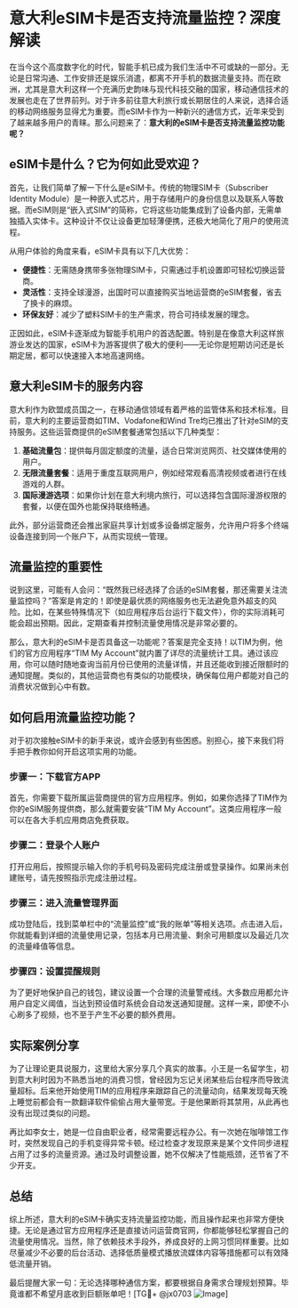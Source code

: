 # 意大利eSIM卡是否支持流量监控？深度解读

在当今这个高度数字化的时代，智能手机已成为我们生活中不可或缺的一部分。无论是日常沟通、工作安排还是娱乐消遣，都离不开手机的数据流量支持。而在欧洲，尤其是意大利这样一个充满历史韵味与现代科技交融的国家，移动通信技术的发展也走在了世界前列。对于许多前往意大利旅行或长期居住的人来说，选择合适的移动网络服务显得尤为重要。而eSIM卡作为一种新兴的通信方式，近年来受到了越来越多用户的青睐。那么问题来了：**意大利的eSIM卡是否支持流量监控功能呢？**

## eSIM卡是什么？它为何如此受欢迎？

首先，让我们简单了解一下什么是eSIM卡。传统的物理SIM卡（Subscriber Identity Module）是一种嵌入式芯片，用于存储用户的身份信息以及联系人等数据。而eSIM则是“嵌入式SIM”的简称，它将这些功能集成到了设备内部，无需单独插入实体卡。这种设计不仅让设备更加轻薄便携，还极大地简化了用户的使用流程。

从用户体验的角度来看，eSIM卡具有以下几大优势：
- **便捷性**：无需随身携带多张物理SIM卡，只需通过手机设置即可轻松切换运营商。
- **灵活性**：支持全球漫游，出国时可以直接购买当地运营商的eSIM套餐，省去了换卡的麻烦。
- **环保友好**：减少了塑料SIM卡的生产需求，符合可持续发展的理念。

正因如此，eSIM卡逐渐成为智能手机用户的首选配置。特别是在像意大利这样旅游业发达的国家，eSIM卡为游客提供了极大的便利——无论你是短期访问还是长期定居，都可以快速接入本地高速网络。

## 意大利eSIM卡的服务内容

意大利作为欧盟成员国之一，在移动通信领域有着严格的监管体系和技术标准。目前，意大利的主要运营商如TIM、Vodafone和Wind Tre均已推出了针对eSIM的支持服务。这些运营商提供的eSIM套餐通常包括以下几种类型：

1. **基础流量包**：提供每月固定额度的流量，适合日常浏览网页、社交媒体使用的用户。
2. **无限流量套餐**：适用于重度互联网用户，例如经常观看高清视频或者进行在线游戏的人群。
3. **国际漫游选项**：如果你计划在意大利境内旅行，可以选择包含国际漫游权限的套餐，以便在国外也能保持联络畅通。

此外，部分运营商还会推出家庭共享计划或多设备绑定服务，允许用户将多个终端设备连接到同一个账户下，从而实现统一管理。

## 流量监控的重要性

说到这里，可能有人会问：“既然我已经选择了合适的eSIM套餐，那还需要关注流量监控吗？”答案是肯定的！即使是最优质的网络服务也无法避免意外超支的风险。比如，在某些特殊情况下（如应用程序后台运行下载文件），你的实际消耗可能会超出预期。因此，定期查看并控制流量使用情况是非常必要的。

那么，意大利的eSIM卡是否具备这一功能呢？答案是完全支持！以TIM为例，他们的官方应用程序“TIM My Account”就内置了详尽的流量统计工具。通过该应用，你可以随时随地查询当前月份已使用的流量详情，并且还能收到接近限额时的通知提醒。类似的，其他运营商也有类似的功能模块，确保每位用户都能对自己的消费状况做到心中有数。

## 如何启用流量监控功能？

对于初次接触eSIM卡的新手来说，或许会感到有些困惑。别担心，接下来我们将手把手教你如何开启这项实用的功能。

### 步骤一：下载官方APP
首先，你需要下载所属运营商提供的官方应用程序。例如，如果你选择了TIM作为你的eSIM服务提供商，那么就需要安装“TIM My Account”。这类应用程序一般可以在各大手机应用商店免费获取。

### 步骤二：登录个人账户
打开应用后，按照提示输入你的手机号码及密码完成注册或登录操作。如果尚未创建账号，请先按照指示完成注册过程。

### 步骤三：进入流量管理界面
成功登陆后，找到菜单栏中的“流量监控”或“我的账单”等相关选项。点击进入后，你就能看到详细的流量使用记录，包括本月已用流量、剩余可用额度以及最近几次的流量峰值等信息。

### 步骤四：设置提醒规则
为了更好地保护自己的钱包，建议设置一个合理的流量警戒线。大多数应用都允许用户自定义阈值，当达到预设值时系统会自动发送通知提醒。这样一来，即使不小心刷多了视频，也不至于产生不必要的额外费用。

## 实际案例分享

为了让理论更具说服力，这里给大家分享几个真实的故事。小王是一名留学生，初到意大利时因为不熟悉当地的消费习惯，曾经因为忘记关闭某些后台程序而导致流量超标。后来他开始使用TIM的应用程序来跟踪自己的流量动向，结果发现每天晚上睡觉前都会有一款翻译软件偷偷占用大量带宽。于是他果断将其禁用，从此再也没有出现过类似的问题。

再比如李女士，她是一位自由职业者，经常需要远程办公。有一次她在咖啡馆工作时，突然发现自己的手机变得异常卡顿。经过检查才发现原来是某个文件同步进程占用了过多的流量资源。通过及时调整设置，她不仅解决了性能瓶颈，还节省了不少开支。

## 总结

综上所述，意大利的eSIM卡确实支持流量监控功能，而且操作起来也非常方便快捷。无论是通过官方应用程序还是直接访问运营商官网，你都能够轻松掌握自己的流量使用情况。当然，除了依赖技术手段外，养成良好的上网习惯同样重要。比如尽量减少不必要的后台活动、选择低质量模式播放流媒体内容等措施都可以有效降低流量开销。

最后提醒大家一句：无论选择哪种通信方案，都要根据自身需求合理规划预算。毕竟谁都不希望月底收到巨额账单吧！[TG💪+ @jx0703 ![Image](https://github.com/user-attachments/assets/dbca1d08-cadb-493c-b0ec-ad6f7a83f270)]